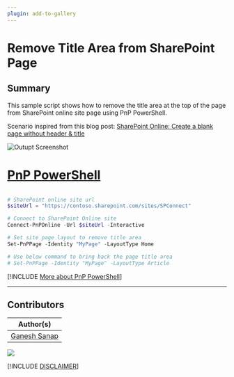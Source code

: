 ```yaml
---
plugin: add-to-gallery
---
```


# Remove Title Area from SharePoint Page

## Summary

This sample script shows how to remove the title area at the top of the page from SharePoint online site page using PnP PowerShell.

Scenario inspired from this blog post: [SharePoint Online: Create a blank page without header & title](https://ganeshsanapblogs.wordpress.com/2021/03/26/sharepoint-online-create-a-blank-page-without-header-and-title/)

![Outupt Screenshot](assets/output.png)

# [PnP PowerShell](#tab/pnpps)

```powershell

# SharePoint online site url
$siteUrl = "https://contoso.sharepoint.com/sites/SPConnect"	

# Connect to SharePoint Online site  
Connect-PnPOnline -Url $siteUrl -Interactive

# Set site page layout to remove title area
Set-PnPPage -Identity "MyPage" -LayoutType Home

# Use below command to bring back the page title area
# Set-PnPPage -Identity "MyPage" -LayoutType Article

```

[!INCLUDE [More about PnP PowerShell](../../docfx/includes/MORE-PNPPS.md)]

***

## Contributors

| Author(s) |
|-----------|
| [Ganesh Sanap](https://ganeshsanapblogs.wordpress.com/about) |


<img src="https://m365-visitor-stats.azurewebsites.net/script-samples/scripts/spo-remove-page-title-area?labelText=Visitors" class="img-visitor" aria-hidden="true" />


[!INCLUDE [DISCLAIMER](../../docfx/includes/DISCLAIMER.md)]
